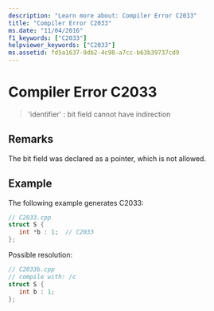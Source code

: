 ```yaml
---
description: "Learn more about: Compiler Error C2033"
title: "Compiler Error C2033"
ms.date: "11/04/2016"
f1_keywords: ["C2033"]
helpviewer_keywords: ["C2033"]
ms.assetid: fd5a1637-9db2-4c98-a7cc-b63b39737cd9
---
```

# Compiler Error C2033

> 'identifier' : bit field cannot have indirection

## Remarks

The bit field was declared as a pointer, which is not allowed.

## Example

The following example generates C2033:

```cpp
// C2033.cpp
struct S {
   int *b : 1;  // C2033
};
```

Possible resolution:

```cpp
// C2033b.cpp
// compile with: /c
struct S {
   int b : 1;
};
```

